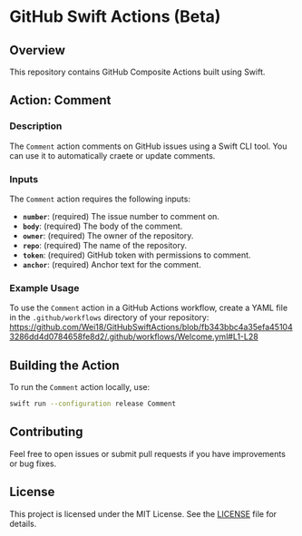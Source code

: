 # GitHub Swift Actions (Beta)

## Overview

This repository contains GitHub Composite Actions built using Swift. 

## Action: Comment

### Description

The `Comment` action comments on GitHub issues using a Swift CLI tool. You can use it to automatically craete or update comments.

### Inputs

The `Comment` action requires the following inputs:

- **`number`**: (required) The issue number to comment on.
- **`body`**: (required) The body of the comment.
- **`owner`**: (required) The owner of the repository.
- **`repo`**: (required) The name of the repository.
- **`token`**: (required) GitHub token with permissions to comment.
- **`anchor`**: (required) Anchor text for the comment.

### Example Usage

To use the `Comment` action in a GitHub Actions workflow, create a YAML file in the `.github/workflows` directory of your repository:
https://github.com/Wei18/GitHubSwiftActions/blob/fb343bbc4a35efa451043286dd4d0784658fe8d2/.github/workflows/Welcome.yml#L1-L28

## Building the Action

To run the `Comment` action locally, use:

```sh
swift run --configuration release Comment
```

## Contributing

Feel free to open issues or submit pull requests if you have improvements or bug fixes.

## License

This project is licensed under the MIT License. See the [LICENSE](LICENSE) file for details.
